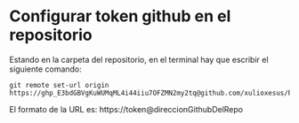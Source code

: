 # Configurar token github en el repositorio

Estando en la carpeta del repositorio, en el terminal hay que escribir el siguiente comando:

    git remote set-url origin https://ghp_E3bdGBVgKuWUMqML4i44iiu7OFZMN2my2tq@github.com/xulioxesus/ProgramacionExamen1T

El formato de la URL es:
    https://token@direccionGithubDelRepo